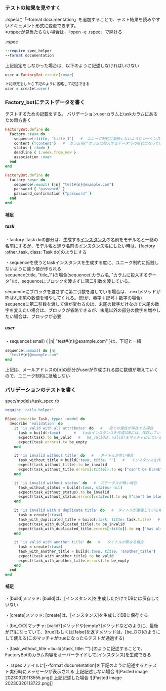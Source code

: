 ### テストの結果を見やすく
.rspecに「–format documentation」を追加することで、テスト結果を読みやすいドキュメント形式に変更できます。  
※.rspecが見当たらない場合は、「open -e .rspec」で開ける

.rspec
```ruby
--require spec_helper
--format documentation
```

上記設定をしなかった場合は、以下のように記述しなければいけない

```ruby
user = FactoryBot.create(:user)

上記設定をしたら下記のように省略して記述できる
user = create(:user)
```

### Factory_botにテストデータを書く

テストするための記載をする。
バリデーションuserカラムとtaskカラムにあるため両方書く

```ruby
FactoryBot.define do
  factory :task do
    sequence(:title, "title_1")   #  ユニーク制約に抵触しないようにシーケンスを使う
    content {"content"}   #  カラム名{"カラムに投入するデータ"}の形式になっている
    status { :todo }
    deadline { 1.week.from_now }
    association :user
  end
end
```

```ruby
FactoryBot.define do
  factory :user do
    sequence(:email) {|n| "test#{n}@example.com"}
    password { "password" }
    password_confirmation {"password" }
  end
end
```


#### 補足
##### task
・factory :task doの部分は、生成する[インスタンス](http://d.hatena.ne.jp/keyword/%A5%A4%A5%F3%A5%B9%A5%BF%A5%F3%A5%B9)の名前をモデル名と一緒の名前にするが、モデル名と違う名前の[インスタンス](http://d.hatena.ne.jp/keyword/%A5%A4%A5%F3%A5%B9%A5%BF%A5%F3%A5%B9)名にしたい時は、[factory :other_task, class: Task do]のようにする

・sequenceを使うとtaskインスタンスを生成する度に、ユニーク制約に抵触しないように違う値が作られる  
sequence(:title, "title_1")の場合(sequence(:カラム名, "カラムに投入するデータ")は、sequenceにブロックを渡さずに第二引数を渡している。 

sequenceにブロックを渡さずに第二引数を渡している場合は、.nextメソッドが呼ばれ末尾の数値を増やしてくれる。(形が、英字＋記号＋数字の場合)  
sequenceに第二引数を渡して値が変わるのは、末尾の数字だけなので末尾の数字を変えたい場合は、ブロックが省略できるが、末尾以外の部分の数字を増やしたい場合は、ブロックが必要

##### user
・sequence(:email) { |n| "test#{n}@example.com" }は、下記と一緒  

```ruby
sequence(:email) do |n|
  "test#{n}@example.com"
end
```

上記は、メールアドレスの[n]の部分がuserが作成される度に数値が増えていくので、ユニーク制約に抵触しない

### バリデーションのテストを書く

spec/models/task_spec.rb
```ruby
require 'rails_helper'

RSpec.describe Task, type: :model do
  describe 'validation' do
    it 'is valid with all attributes' do   #   全ての属性が存在する場合
      task = build(:task)      #   taskインスタンスを作成(DBには、保存していない)
      expect(task).to be_valid   #   be_validは、valid?をマッチャにしている
      expect(task.errors).to be_empty
    end

    it 'is invalid without title' do   #   タイトルが無い場合
      task_without_title = build(:task, title: "")   #   インスタンスを作成する時に、カラムを渡すことでFactoryBotの内容をオーバーライドできる
      expect(task_without_title).to be_invalid
      expect(task_without_title.errors[:title]).to eq ["can't be blank"]
    end

    it 'is invalid without status' do   #  ステータスが無い場合
      task_without_status = build(:task, status: nil)
      expect(task_without_status).to be_invalid
      expect(task_without_status.errors[:status]).to eq ["can't be blank"]
    end

    it 'is invalid with a duplicate title' do   #  タイトルが重複している場合
      task = create(:task)
      task_with_duplicated_title = build(:task, title: task.title)   #   上記のtaskと同じタイトルのインスタンスを生成
      expect(task_with_duplicated_title).to be_invalid
      expect(task_with_duplicated_title.errors[:title]).to eq ["has already been taken"]
    end

    it 'is valid with another title' do   #   タイトルが異なる場合
      task = create(:task)
      task_with_another_title = build(:task, title: 'another_title')
      expect(task_with_another_title).to be_valid
      expect(task_with_another_title.errors).to be_empty
    end
  end
end
```

#### 補足
・[build]メソッド: [build]は、[インスタンス]を生成しただけでDBには保存していない  

・[create]メソッド: [create]は、[インスタンス]を生成してDBに保存する  

・[be_○○]マッチャ: [valid?]メソッドや[empty?]メソッドなどのように、最後が[?]になっていて、[true]もしくは[false]を返すメソッドは、[be_○○]のようにして使える(このマッチャがtrueになったらテストが通過する)  

・[task_without_title = build(:task, title: "") ]のように記述することで、FactoryBotのカラム内容をオーバーライドして[インスタンス]を生成できる

・.rspecファイルに[--format documentation]を下記のように記述するとテスト実行時にメッセージが表示される
	上記記述しない場合
	![[Pasted image 20230320113555.png]]
	上記記述した場合
	![[Pasted image 20230320113722.png]]
